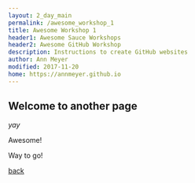 ```yaml
---
layout: 2_day_main
permalink: /awesome_workshop_1
title: Awesome Workshop 1
header1: Awesome Sauce Workshops
header2: Awesome GitHub Workshop
description: Instructions to create GitHub websites
author: Ann Meyer
modified: 2017-11-20
home: https://annmeyer.github.io
---
```


## Welcome to another page

_yay_

Awesome!

Way to go!

[back](./)
